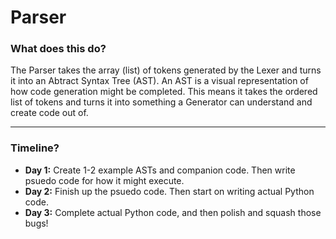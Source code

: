 # Parser

### What does this do?

The Parser takes the array (list) of tokens generated by the Lexer and turns it into an Abtract Syntax Tree (AST).
An AST is a visual representation of how code generation might be completed.
This means it takes the ordered list of tokens and turns it into something a Generator can understand and create code out of.

-------
### Timeline?

* **Day 1:** Create 1-2 example ASTs and companion code. Then write psuedo code for how it might execute.
* **Day 2:** Finish up the psuedo code. Then start on writing actual Python code.
* **Day 3:** Complete actual Python code, and then polish and squash those bugs!
